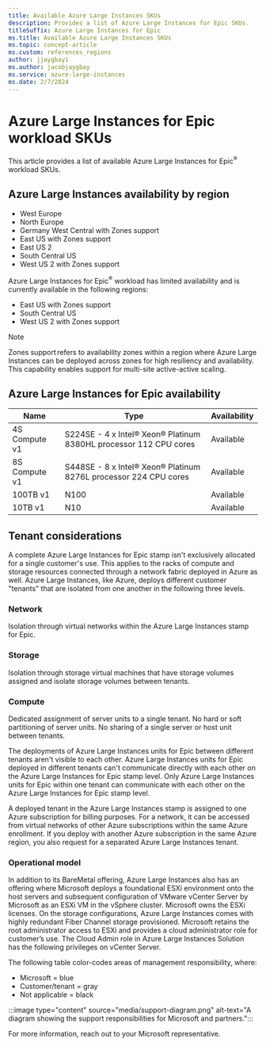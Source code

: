 ```yaml
---
title: Available Azure Large Instances SKUs
description: Provides a list of Azure Large Instances for Epic SKUs.
titleSuffix: Azure Large Instances for Epic
ms.title: Available Azure Large Instances SKUs
ms.topic: concept-article
ms.custom: references_regions
author: jjaygbay1
ms.author: jacobjaygbay
ms.service: azure-large-instances
ms.date: 2/7/2024
---
```


# Azure Large Instances for Epic workload SKUs

This article provides a list of available Azure Large Instances for Epic<sup>®</sup> workload SKUs.

## Azure Large Instances availability by region

* West Europe
* North Europe
* Germany West Central with Zones support
* East US with Zones support
* East US 2
* South Central US
* West US 2 with Zones support

Azure Large Instances for Epic<sup>®</sup> workload has limited availability and is currently available in the following regions:

* East US with Zones support
* South Central US
* West US 2 with Zones support

>[!Note]
>Zones support refers to availability zones within a region where Azure Large Instances can be deployed across zones for high resiliency and availability. This capability enables support for multi-site active-active scaling.

## Azure Large Instances for Epic availability

| Name            | Type              | Availability     |
|------------------- |-------------------|---------------|
|4S Compute v1 | S224SE - 4 x  Intel® Xeon® Platinum 8380HL processor  112 CPU cores |Available |
|8S Compute v1 | S448SE - 8 x Intel® Xeon® Platinum 8276L processor 224 CPU cores  |Available |
|100TB v1      | N100 | Available|
|10TB v1|N10 |Available|

## Tenant considerations

A complete Azure Large Instances for Epic stamp isn't exclusively allocated for a single customer's use.
This applies to the racks of compute and storage resources connected through a network fabric deployed in Azure as well.
Azure Large Instances, like Azure, deploys different customer "tenants" that are isolated from one another in the following three levels.

### Network

Isolation through virtual networks within the Azure Large Instances stamp for Epic.

### Storage

Isolation through storage virtual machines that have storage volumes assigned and isolate storage volumes between tenants.

### Compute 

Dedicated assignment of server units to a single tenant.
No hard or soft partitioning of server units.
No sharing of a single server or host unit between tenants.

The deployments of Azure Large Instances units for Epic between different tenants aren't visible to each other.
Azure Large Instances units for Epic deployed in different tenants can't communicate directly with each other on the Azure Large Instances for Epic stamp level. Only Azure Large Instances units for Epic within one tenant can communicate with each other on the Azure Large Instances for Epic stamp level.

A deployed tenant in the Azure Large Instances stamp is assigned to one Azure subscription for billing purposes. For a network, it can be accessed from virtual networks of other Azure subscriptions within the same Azure enrollment.
If you deploy with another Azure subscription in the same Azure region, you also request for a separated Azure Large Instances tenant.

### Operational model
In addition to its BareMetal offering, Azure Large Instances also has an offering where Microsoft deploys a foundational ESXi environment onto the host servers and subsequent configuration of VMware vCenter Server by Microsoft as an ESXi VM in the vSphere cluster. Microsoft owns the ESXi licenses. On the storage configurations, Azure Large Instances comes with highly redundant Fiber Channel storage provisioned. Microsoft retains the root administrator access to ESXi and provides a cloud administrator role for customer’s use. The Cloud Admin role in Azure Large Instances Solution has the following privileges on vCenter Server. 

The following table color-codes areas of management responsibility, where:

* Microsoft = blue
* Customer/tenant = gray
* Not applicable = black

:::image type="content" source="media/support-diagram.png" alt-text="A diagram showing the support responsibilities for Microsoft and partners.":::

For more information, reach out to your Microsoft representative. 

